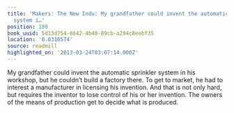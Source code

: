 ```yaml
---
title: 'Makers: The New Indu: My grandfather could invent the automatic sprinkler
  system i…'
position: 199
book_uuid: 5d13d754-6642-4b40-89cb-a294c8eebf35
location: '0.0310574'
source: readmill
highlighted_on: '2013-03-24T03:07:14.000Z'
---
```


My grandfather could invent the automatic sprinkler system in his workshop, but he couldn’t build a factory there. To get to market, he had to interest a manufacturer in licensing his invention. And that is not only hard, but requires the inventor to lose control of his or her invention. The owners of the means of production get to decide what is produced.